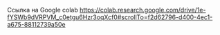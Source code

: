 Ссылка на Google colab 
https://colab.research.google.com/drive/1e-fYSWb9dVRPVM_c0etgu6Hzr3oqXcf0#scrollTo=f2d62796-d400-4ec1-a675-88112739a50e

